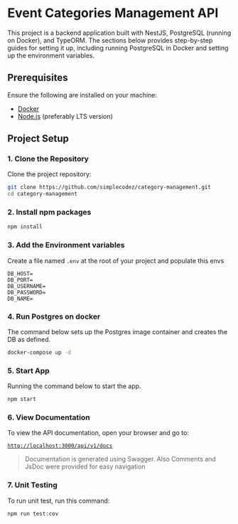 # Event Categories Management API

This project is a backend application built with NestJS, PostgreSQL (running on Docker), and TypeORM. The sections below provides step-by-step guides for setting it up, including running PostgreSQL in Docker and setting up the environment variables.

## Prerequisites

Ensure the following are installed on your machine:

- [Docker](https://www.docker.com/get-started)
- [Node.js](https://nodejs.org/) (preferably LTS version)

## Project Setup

### 1. Clone the Repository

Clone the project repository:

```bash
git clone https://github.com/simplecodez/category-management.git
cd category-management

```

### 2. Install npm packages

```bash
npm install
```

### 3. Add the Environment variables

Create a file named `.env` at the root of your project and populate this envs

```
DB_HOST=
DB_PORT=
DB_USERNAME=
DB_PASSWORD=
DB_NAME=
```

### 4. Run Postgres on docker

The command below sets up the Postgres image container and creates the DB as defined.

```bash
docker-compose up -d
```

### 5. Start App

Running the command below to start the app.

```bash
npm start
```

### 6. View Documentation

To view the API documentation, open your browser and go to:

[`http://localhost:3000/api/v1/docs`](http://localhost:3000/api/v1/docs)

> Documentation is generated using Swagger.
> Also Comments and JsDoc were provided for easy navigation

### 7. Unit Testing

To run unit test, run this command:

```bash
npm run test:cov
```
